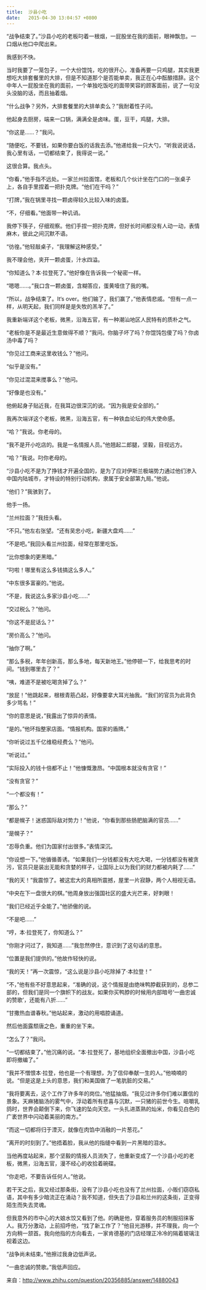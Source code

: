 ```yaml
---
title:  沙县小吃
date:   2015-04-30 13:04:57 +0800
---
```


“战争结束了。”沙县小吃的老板叼着一根烟，一屁股坐在我的面前，眼神飘忽。一口烟从他口中爬出来。

我感到不快。

当时我要了一笼包子，一个大份馄饨，吃的很开心，准备再要一只鸡腿，其实我更想吃大排套餐里的大排，但是不知道那个是否能单卖，我正在心中酝酿措辞。这个中年人一屁股坐在我的面前，一个单独吃饭吃的面带笑容的顾客面前，说了一句没头没脑的话，而且抽着烟。

“什么战争？另外，大排套餐里的大排单卖么？”我耐着性子问。

他起身去厨房，端来一口锅，满满全是卤味。蛋，豆干，鸡腿，大排。

“你这是……？”我问。

“随便吃，不要钱，如果你要白饭的话我去添。”他递给我一只大勺，“听我说说话，我心里有话，一切都结束了，我得说一说。”

这很合算。我点头。

“你看，”他手指不远处。一家兰州拉面馆，老板和几个伙计坐在门口的一张桌子上，各自手里捏着一把扑克牌。“他们在干吗？”

“打牌，”我在锅里寻找一颗卤得较久比较入味的卤蛋。

“不，仔细看。”他面带一种讥诮。

我停下筷子，仔细观察。他们手捏一把扑克牌，但好长时间都没有人动一动，表情麻木，彼此之间沉默不语。

“彷徨。”他轻敲桌子，“我理解这种感受。”

我不理会他，夹开一颗卤蛋，汁水四溢。

“你知道么？本·拉登死了。”他好像在告诉我一个秘密一样。

“嗯嗯……。”我口含一颗卤蛋，含糊答应，蛋黄噎住了我的嘴。

“所以，战争结束了。It‘s over。他们输了，我们赢了，”他表情悲戚。“但有一点一样，从明天起，我们同样是是失牧的羔羊了。”

我重新端详这个老板，微黑，沿海五官，有一种潮汕地区人民特有的质朴之气。

“老板你是不是最近生意做得不顺？”我问。你脑子坏了吗？你馄饨包傻了吗？你卤汤中毒了吗？

“你见过工商来这里收钱么？”他问。

“似乎是没有。”

“你见过混混来搅事么？”他问。

“好像是也没有。”

他俯起身子贴近我，在我耳边很深沉的说。“因为我是安全部的。”

我再次端详这个老板，微黑，沿海五官，有一种铁血论坛的伟大使命感。

“哈？”我说。你老母的。

“我不是开小吃店的。我是一名情报人员。”他翘起二郎腿，坚毅，目视远方。

“哈？”我说。叼你老母的。

“沙县小吃不是为了挣钱才开遍全国的，是为了应对伊斯兰极端势力通过他们渗入中国内陆城市，才特设的特别行动机构，隶属于安全部第九局。”他说。

“他们？”我骇到了。

他手一扬。

“兰州拉面？”我扭头看。

“不只。”他左右张望。“还有吴忠小吃，新疆大盘鸡……”

“不是吧。”我回头看兰州拉面，经常在那里吃饭。

“比你想象的更黑暗。”

“叼啦！哪里有这么多钱搞这么多人。”

“中东很多富豪的。”他说。

“不是，我说这么多家沙县小吃……”

“交过税么？”他问。

“你这不是屁话么？”

“房价高么？”他问。

“抽你了啊。”

“那么多税，年年创新高，那么多地，每天新地王。”他停顿一下，给我思考的时间。“钱到哪里去了？”

“咦，难道不是被吃喝贪掉了么？”

“放屁！”他跳起来，根根青筋凸起，好像要拿大耳光抽我。“我们的官员为此背负多少骂名！”

“你的意思是说，”我露出了惊异的表情。

“是的。”他环指整家店面。“情报机构。国家的盾牌。”

“你听说过五千亿维稳经费么？”他问。

“听说过。”

“实际投入的钱十倍都不止！”他慷慨激昂。“中国根本就没有贪官！”

“没有贪官？”

“一个都没有！”

“那么？”

“都是幌子！迷惑国际敌对势力！”他说，“你看到那些肠肥脑满的官员……”

“是幌子？”

“忍辱负重。他们为国家付出很多。”表情深沉。

“你设想一下。”他循循善诱。“如果我们一分钱都没有大吃大喝，一分钱都没有被贪污，官员只是装出无能和贪婪的样子，让国际上以为我们的财力都被内耗了……”

“我的天！”我震惊了。被这宏大的真相所震撼，屋里一片寂静，两个人相视无语。

“中央在下一盘很大的棋。”他周身放出强国社区的盛大光芒来，好刺眼！

“我们已经近乎全能了。”他骄傲的说。

“不是吧……”

“哼，本·拉登死了，你知道么？”

“你刚才问过了，我知道……”我忽然停住，意识到了这句话的意思。

“位置是我们提供的。”他故作轻快的说。

“我的天！”再一次震惊，“这么说是沙县小吃除掉了·本拉登！”

“不，”他有些不好意思起来，“准确的说，这个情报是由绝味鸭脖截获到的，总参二部的，但我们是同一个旗帜下的战友。如果你买鸭脖的时候用内部暗号‘一曲忠诚的赞歌’，还能有八折……”

“甘撒热血谱春秋。”他站起来，激动的用唱腔诵道。

然后他面露颓唐之色，重重的坐下来。

“怎么了？”我问。

“一切都结束了。”他沉痛的说。“本·拉登死了，基地组织全面撤出中国，沙县小吃即将撤编了。”

“我并不憎恨本·拉登，他也是一个有理想，为了信仰奉献一生的人。”他喃喃的说。“但是这是上头的意思，我们和美国做了一笔肮脏的交易。”

“我将要离去，这个工作了许多年的岗位。”他猛抽烟。“我见过许多你们难以置信的景象。天麻猪脑汤的雾气中，浮动着所有悲喜与沉默，一只猪的前世今生。咀嚼乳鸽时，世界会颠倒下来，你飞速的坠向天空。一头扎进蒸熟的灿米，你看见白色的广袤世界中闪动着美丽的南方。”

“而这一切都将归于湮灭，就像在肉馅中消融的一片葱花。”

“离开的时刻到了。”他捂着脸，我从他的指缝中看到一片黑暗的泪水。

当他再度站起来，那个坚毅的情报人员消失了，他重新变成了一个沙县小吃的老板，微黑，沿海五官，漫不经心的收拾着碗碟。

“你走吧，不要告诉任何人。”他说。

若干天之后，我又经过那条街，没有了沙县小吃也没有了兰州拉面，小贩们窃窃私语，其中有多少暗流正在涌动？我不知道，但失去了沙县和兰州的这条街，正变得陌生而失去灵魂。

但我意外的市中心的大娘水饺又看到了他。的确是他，穿着服务员的制服招徕客人。我万分激动，上前招呼他，“找了新工作了？”他目光游移，并不理我，向一个方向稍一颔首。我向他指的方向看去，一家肯德基的门店经理正冷冷的隔着玻璃注视着这边。

“战争尚未结束。”他擦过我身边低声说。

“一曲忠诚的赞歌。”我低声回应。

来自：http://www.zhihu.com/question/20356885/answer/14880043

<!--140-->

